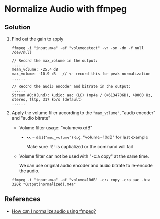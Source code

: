 # Normalize Audio with ffmpeg

## Solution
1. Find out the gain to apply

   ```
   ffmpeg -i "input.m4a" -af "volumedetect" -vn -sn -dn -f null /dev/null
   ```

   ```
   // Record the max_volume in the output:
   ......
   mean_volume: -25.4 dB
   max_volume: -10.9 dB   // <- record this for peak normalization
   ......

   // Record the audio encoder and bitrate in the output:
   ......
   Stream #0:0(und): Audio: aac (LC) (mp4a / 0x6134706D), 48000 Hz, stereo, fltp, 317 kb/s (default)
   ......
   ```

2. Apply the volume filter according to the `"max_volume"`, "audio encoder" and "audio bitrate"

   * Volume filter usage: "volume=xxdB"
     * `xx` = abs(`"max_volume"`)
       e.g. "volume=10dB" for last example
       
       Make sure `'B'` is captialized or the command will fail     
 
   * Volume filter can not be used with "-c:a copy" at the same time.
       
       We can use original audio encoder and audio bitrate to re-encode the audio.


   ```
   ffmpeg -i "input.m4a" -af "volume=10dB" -c:v copy -c:a aac -b:a 320k "Output(normalized).m4a"
   ```

## References
* [How can I normalize audio using ffmpeg?](https://superuser.com/questions/323119/how-can-i-normalize-audio-using-ffmpeg)

